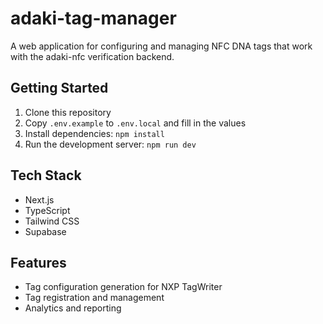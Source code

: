 # adaki-tag-manager

A web application for configuring and managing NFC DNA tags that work with the adaki-nfc verification backend.

## Getting Started

1. Clone this repository
2. Copy `.env.example` to `.env.local` and fill in the values
3. Install dependencies: `npm install`
4. Run the development server: `npm run dev`

## Tech Stack

- Next.js
- TypeScript
- Tailwind CSS
- Supabase

## Features

- Tag configuration generation for NXP TagWriter
- Tag registration and management
- Analytics and reporting
